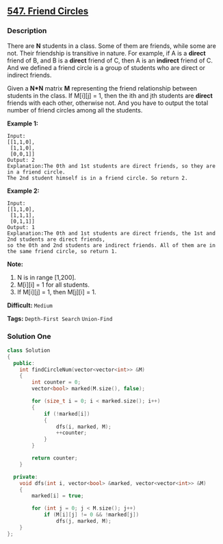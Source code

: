 ## [547. Friend Circles](https://leetcode.com/problems/friend-circles/description/)

### Description

There are **N** students in a class. Some of them are friends, while some are not. Their friendship is transitive in nature. For example, if A is a **direct** friend of B, and B is a **direct** friend of C, then A is an **indirect** friend of C. And we defined a friend circle is a group of students who are direct or indirect friends.

Given a **N\*N** matrix **M** representing the friend relationship between students in the class. If M[i][j] = 1, then the ith and jth students are **direct** friends with each other, otherwise not. And you have to output the total number of friend circles among all the students.

**Example 1:**

```
Input:
[[1,1,0],
 [1,1,0],
 [0,0,1]]
Output: 2
Explanation:The 0th and 1st students are direct friends, so they are in a friend circle.
The 2nd student himself is in a friend circle. So return 2.
```

**Example 2:**

```
Input:
[[1,1,0],
 [1,1,1],
 [0,1,1]]
Output: 1
Explanation:The 0th and 1st students are direct friends, the 1st and 2nd students are direct friends,
so the 0th and 2nd students are indirect friends. All of them are in the same friend circle, so return 1.
```

**Note:**

1. N is in range [1,200].
2. M\[i][i] = 1 for all students.
3. If M\[i][j] = 1, then M\[j][i] = 1.

**Difficult:** `Medium`

**Tags:** `Depth-First Search` `Union-Find`

### Solution One

```c++
class Solution
{
  public:
    int findCircleNum(vector<vector<int>> &M)
    {
        int counter = 0;
        vector<bool> marked(M.size(), false);

        for (size_t i = 0; i < marked.size(); i++)
        {
            if (!marked[i])
            {
                dfs(i, marked, M);
                ++counter;
            }
        }

        return counter;
    }

  private:
    void dfs(int i, vector<bool> &marked, vector<vector<int>> &M)
    {
        marked[i] = true;

        for (int j = 0; j < M.size(); j++)
            if (M[i][j] != 0 && !marked[j])
                dfs(j, marked, M);
    }
};
```
